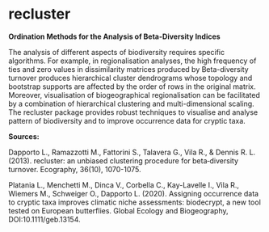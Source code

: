 # recluster

<b>Ordination Methods for the Analysis of Beta-Diversity Indices</b>

The analysis of different aspects of biodiversity requires specific algorithms. For example, in regionalisation analyses, the high frequency of ties and zero values in dissimilarity matrices produced by Beta-diversity turnover produces hierarchical cluster dendrograms whose topology and bootstrap supports are affected by the order of rows in the original matrix. Moreover, visualisation of biogeographical regionalisation can be facilitated by a combination of hierarchical clustering and multi-dimensional scaling. The recluster package provides robust techniques to visualise and analyse pattern of biodiversity and to improve occurrence data for cryptic taxa.


<b>Sources:</b>

Dapporto L., Ramazzotti M., Fattorini S., Talavera G., Vila R., & Dennis R. L. (2013). recluster: an unbiased clustering procedure for beta‐diversity turnover. Ecography, 36(10), 1070-1075.

Platania L., Menchetti M., Dinca V., Corbella C., Kay-Lavelle I., Vila R., Wiemers M., Schweiger O., Dapporto L. (2020). Assigning occurrence data to cryptic taxa improves climatic niche assessments: biodecrypt, a new tool tested on European butterflies. Global Ecology and Biogeography, DOI:10.1111/geb.13154.
